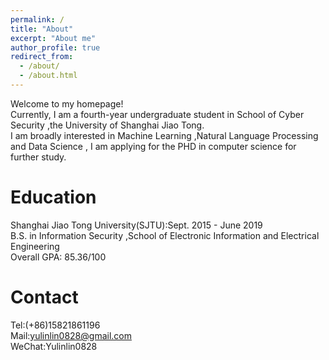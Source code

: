 ```yaml
---
permalink: /
title: "About"
excerpt: "About me"
author_profile: true
redirect_from: 
  - /about/
  - /about.html
---
```


Welcome to my homepage!   
Currently, I am a fourth-year undergraduate student in School of Cyber Security ,the University of Shanghai Jiao Tong.      
I am broadly interested in Machine Learning ,Natural Language Processing and Data Science , I am applying for the PHD in computer science for further study.


Education
======
Shanghai Jiao Tong University(SJTU):Sept. 2015 - June 2019     
B.S. in Information Security ,School of Electronic Information and Electrical Engineering        
Overall GPA: 85.36/100

Contact
======
Tel:(+86)15821861196      
Mail:yulinlin0828@gmail.com    
WeChat:Yulinlin0828   

